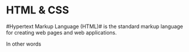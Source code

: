 # HTML & CSS

#Hypertext Markup Language (HTML)# is the standard markup language for creating web pages and web applications. 

In other words 
